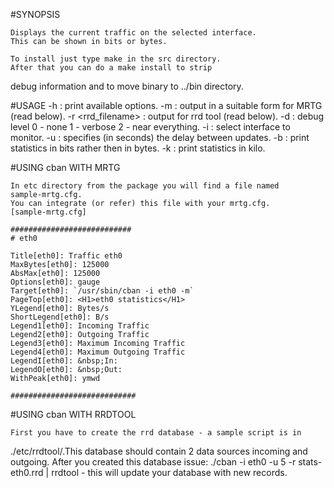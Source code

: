 
#SYNOPSIS

    Displays the current traffic on the selected interface. 
    This can be shown in bits or bytes.
    
    To install just type make in the src directory. 
    After that you can do a make install to strip
debug information and to move binary to ../bin directory.

#USAGE
        -h : print available options.
	-m : output in a suitable form for MRTG (read below).
	-r <rrd_filename> : output for rrd tool (read below). 
	-d : debug level 0 - none 1 - verbose 2 - near everything.
	-i <interface> : select interface to monitor.
	-u <update interval>: specifies (in seconds) the delay between updates.
	-b : print statistics in bits rather then in bytes.
	-k : print statistics in kilo.
						        
#USING cban WITH MRTG

    In etc directory from the package you will find a file named
    sample-mrtg.cfg.
    You can integrate (or refer) this file with your mrtg.cfg.
    [sample-mrtg.cfg]
    
    ###########################
    # eth0
    
    Title[eth0]: Traffic eth0
    MaxBytes[eth0]: 125000
    AbsMax[eth0]: 125000
    Options[eth0]: gauge
    Target[eth0]: `/usr/sbin/cban -i eth0 -m`
    PageTop[eth0]: <H1>eth0 statistics</H1>
    YLegend[eth0]: Bytes/s
    ShortLegend[eth0]: B/s
    Legend1[eth0]: Incoming Traffic
    Legend2[eth0]: Outgoing Traffic
    Legend3[eth0]: Maximum Incoming Traffic
    Legend4[eth0]: Maximum Outgoing Traffic
    LegendI[eth0]: &nbsp;In:
    LegendO[eth0]: &nbsp;Out:
    WithPeak[eth0]: ymwd
    
    ############################
    
#USING cban WITH RRDTOOL

    First you have to create the rrd database - a sample script is in 
./etc/rrdtool/.This database should contain 2 data sources incoming and
outgoing.
    After you created this database issue:
    ./cban -i eth0 -u 5 -r stats-eth0.rrd | rrdtool -
    this will update your database with new records.
